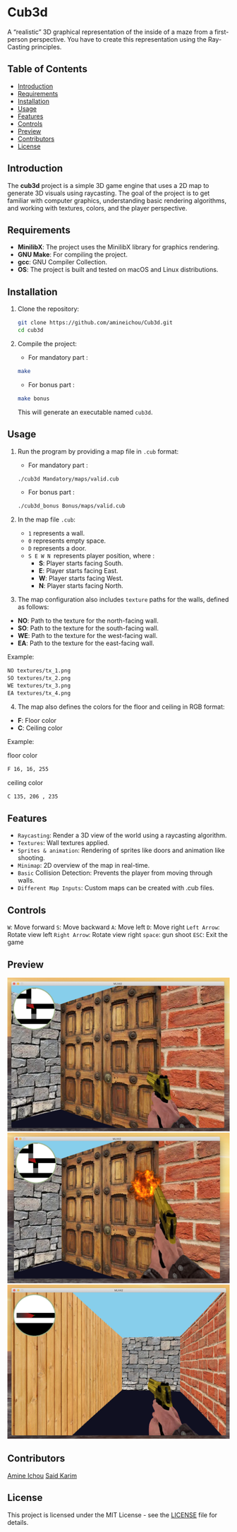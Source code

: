 # Cub3d
A “realistic” 3D graphical
representation of the inside of a maze from a
first-person perspective. You have to create this
representation using the Ray-Casting principles.

## Table of Contents
- [Introduction](#introduction)
- [Requirements](#requirements)
- [Installation](#installation)
- [Usage](#usage)
- [Features](#features)
- [Controls](#controls)
- [Preview](#preview)
- [Contributors](#contributors)
- [License](#license)

## Introduction

The **cub3d** project is a simple 3D game engine that uses a 2D map to generate 3D visuals using raycasting. The goal of the project is to get familiar with computer graphics, understanding basic rendering algorithms, and working with textures, colors, and the player perspective.

## Requirements

- **MinilibX**: The project uses the MinilibX library for graphics rendering.
- **GNU Make**: For compiling the project.
- **gcc**: GNU Compiler Collection.
- **OS**: The project is built and tested on macOS and Linux distributions.
  
## Installation

1. Clone the repository:

    ```bash
    git clone https://github.com/amineichou/Cub3d.git
    cd cub3d
    ```

2. Compile the project:

    - For mandatory part :

    ```bash
    make
    ```

    - For bonus part :

    ```bash
    make bonus
    ```

   This will generate an executable named `cub3d`.

## Usage

1. Run the program by providing a map file in `.cub` format:

    - For mandatory part :

    ```bash
    ./cub3d Mandatory/maps/valid.cub
    ```

    - For bonus part :

    ```bash
    ./cub3d_bonus Bonus/maps/valid.cub
    ```

2. In the map file `.cub`:

    - `1` represents a wall.
    - `0` represents empty space.
    - `D` represents a door.
    - `S E W N `represents player position, where :
        - **S**: Player starts facing South.
        - **E**: Player starts facing East.
        - **W**: Player starts facing West.
        - **N**: Player starts facing North.

3. The map configuration also includes `texture` paths for the walls, defined as follows:

- **NO**: Path to the texture for the north-facing wall.
- **SO**: Path to the texture for the south-facing wall.
- **WE**: Path to the texture for the west-facing wall.
- **EA**: Path to the texture for the east-facing wall.

Example:

```bash
NO textures/tx_1.png
SO textures/tx_2.png
WE textures/tx_3.png
EA textures/tx_4.png
```

4. The map also defines the colors for the floor and ceiling in RGB format:

- **F**: Floor color
- **C**: Ceiling color

Example:

floor color
```bash
F 16, 16, 255
```
ceiling color
```bash
C 135, 206 , 235
```

## Features

- `Raycasting`: Render a 3D view of the world using a raycasting algorithm.
- `Textures`: Wall textures applied.
- `Sprites & animation`: Rendering of sprites like doors and animation like shooting.
- `Minimap`: 2D overview of the map in real-time.
- `Basic` Collision Detection: Prevents the player from moving through walls.
- `Different Map Inputs`: Custom maps can be created with .cub files.

## Controls

`W`: Move forward
`S`: Move backward
`A`: Move left
`D`: Move right
`Left Arrow`: Rotate view left
`Right Arrow`: Rotate view right
`space`: gun shoot
`ESC`: Exit the game

## Preview

![Alt text](/preview/Screen%20Shot%202024-09-07%20at%205.07.30%20PM.png "screenshot")
![Alt text](/preview/Screen%20Shot%202024-09-07%20at%205.07.50%20PM.png "screenshot")
![Alt text](/preview/Screen%20Shot%202024-09-07%20at%205.10.51%20PM.png "screenshot")

## Contributors

[Amine Ichou](https://github.com/amineichou)
[Said Karim](https://github.com/mrsaidkarim)

## License

This project is licensed under the MIT License - see the [LICENSE](LICENSE) file for details.

